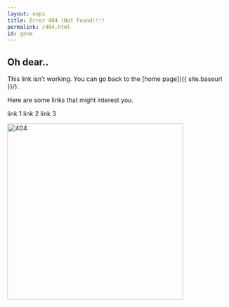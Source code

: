 ```yaml
---
layout: oops
title: Error 404 (Not Found)!!!
permalink: /404.html
id: gone
---
```


<h2>Oh dear..</h2>
This link isn’t working. You can go back to the [home page]({{ site.baseurl }}/).

Here are some links that might interest you.

link 1
link 2
link 3

<img src="{{ site.baseurl }}/images/404.jpg" alt="404" style="width: 400px;"/>

